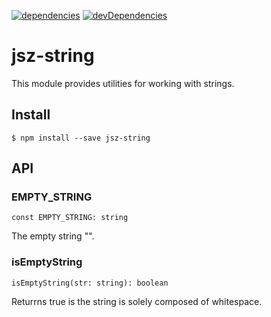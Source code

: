 [![dependencies][dependencies-img]][dependencies-url]
[![devDependencies][devDependencies-img]][devDependencies-url]

# jsz-string

This module provides utilities for working with strings.

## Install
```
$ npm install --save jsz-string
```

## API

### EMPTY_STRING
```
const EMPTY_STRING: string
```
The empty string "".

### isEmptyString
```
isEmptyString(str: string): boolean
```
Returrns true is the string is solely composed of whitespace.


[dependencies-img]: https://david-dm.org/vivai/jsz-string.svg
[dependencies-url]: https://david-dm.org/vivai/jsz-string
[devDependencies-img]: https://david-dm.org/vivai/jsz-string/dev-status.svg
[devDependencies-url]: https://david-dm.org/vivai/jsz-string?type=dev

